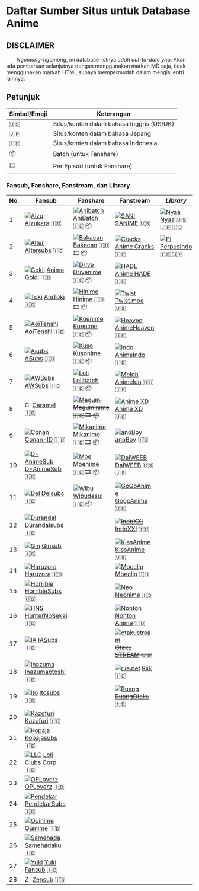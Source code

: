 ﻿<!DOCTYPE html>
<html>
<head>
    <meta charset="utf-8">
    <meta name="viewport" content="width=device-width, initial-scale=1.0">
    <link rel="stylesheet" href="https://stackedit.io/style.css" />
</head>

<body class="stackedit">
    <div class="stackedit__html">
        <h1 id="daftar-sumber-situs-untuk-database-anime">Daftar Sumber Situs untuk Database Anime</h1>
        <h2>DISCLAIMER</h2>
        <p>&emsp;&emsp;<i>Ngomong-ngomong</i>, ini database listnya <i>udah out-to-date yha</i>. Akan ada pembaruan selanjutnya dengan menggunakan markah MD saja, tidak menggunakan markah HTML supaya mempermudah dalam mengisi entri lainnya.</p>
        <h2 id="petunjuk">Petunjuk</h2>
        <table>
            <thead>
                <tr>
                    <th>Simbol/Emoji</th>
                    <th>Keterangan</th>
                </tr>
            </thead>
            <tbody>
                <tr>
                    <td>🇺🇸</td>
                    <td>Situs/konten dalam bahasa Inggris (US/UK)</td>
                </tr>
                <tr>
                    <td>🇯🇵</td>
                    <td>Situs/konten dalam bahasa Jepang</td>
                </tr>
                <tr>
                    <td>🇮🇩</td>
                    <td>Situs/konten dalam bahasa Indonesia</td>
                </tr>
                <tr>
                    <td>📦</td>
                    <td>Batch (untuk Fanshare)</td>
                </tr>
                <tr>
                    <td>🎞</td>
                    <td>Per Episod (untuk Fanshare)</td>
                </tr>
            </tbody>
        </table>
        <h3 id="fansub-fanshare-fanstream-dan-library">Fansub, Fanshare, Fanstream, dan Library</h3>
        <table>
            <thead>
                <tr>
                    <th>No.</th>
                    <th>Fansub</th>
                    <th>Fanshare</th>
                    <th>Fanstream</th>
                    <th><em>Library</em></th>
                </tr>
            </thead>
            <tbody>
                <tr>
                    <td>1</td>
                    <td>
                        <a href="https://www.aizukara.web.id"><img src="https://www.google.com/s2/favicons?domain=www.aizukara.web.id" alt="Aizu"></a> <a href="https://www.aizukara.web.id">Aizukara</a> 🇮🇩</td>
                    <td>
                        <a href="https://www.anibatch.me"><img src="https://www.google.com/s2/favicons?domain=www.anibatch.me" alt="Anibatch"></a> <a href="https://www.anibatch.me">AniBatch</a> 🇮🇩 📦</td>
                    <td>
                        <a href="https://9anime.to"><img src="https://www.google.com/s2/favicons?domain=9anime.to" alt="9ANI"></a> <a href="https://9anime.to">9ANIME</a> 🇺🇸</td>
                    <td>
                        <a href="https://nyaa.si"><img src="https://www.google.com/s2/favicons?domain=nyaa.si" alt="Nyaa"></a> <a href="https://nyaa.si">Nyaa</a> 🇺🇸 🇯🇵 🇮🇩</td>
                </tr>
                <tr>
                    <td>2</td>
                    <td>
                        <a href="https://www.altersubs.net"><img src="https://www.google.com/s2/favicons?domain=www.altersubs.net" alt="Alter"></a> <a href="https://www.altersubs.net">Altersubs</a> 🇮🇩</td>
                    <td>
                        <a href="https://bakacan.id"><img src="https://www.google.com/s2/favicons?domain=bakacan.id" alt="Bakacan"></a> <a href="https://bakacan.id">Bakacan</a> 🇮🇩 🎞 📦</td>
                    <td>
                        <a href="https://animecracks.com"><img src="https://www.google.com/s2/favicons?domain=animecracks.com" alt="Cracks"></a> <a href="https://animecracks.com">Anime Cracks</a> 🇮🇩</td>
                    <td>
                        <a href="https://www.perpusindo.info"><img src="https://www.google.com/s2/favicons?domain=www.perpusindo.info" alt="PI"></a> <a href="https://www.perpusindo.info">PerpusIndo</a> 🇮🇩 🇯🇵</td>
                </tr>
                <tr>
                    <td>3</td>
                    <td>
                        <a href="https://animegokilz.blogspot.com/"><img src="https://www.google.com/s2/favicons?domain=animegokilz.blogspot.com" alt="Gokil"></a> <a href="https://animegokilz.blogspot.com/">Anime Gokil</a> 🇮🇩</td>
                    <td>
                        <a href="https://drivenime.com"><img src="https://www.google.com/s2/favicons?domain=drivenime.com" alt="Drive"></a> <a href="https://drivenime.com">Drivenime</a> 🇮🇩 📦</td>
                    <td>
                        <a href="https://animehade.id/"><img src="https://www.google.com/s2/favicons?domain=animehade.id" alt="HADE"></a> <a href="https://animehade.id/">Anime HADE</a> 🇮🇩</td>
                    <td></td>
                </tr>
                <tr>
                    <td>4</td>
                    <td>
                        <a href="https://anitoki.com"><img src="https://www.google.com/s2/favicons?domain=anitoki.com" alt="Toki"></a> <a href="https://anitoki.com">AniToki</a> 🇮🇩</td>
                    <td>
                        <a href="https://hinime.com"><img src="https://www.google.com/s2/favicons?domain=hinime.com" alt="Hinime"></a> <a href="https://hinime.com">Hinime</a> 🇮🇩 🎞 📦</td>
                    <td>
                        <a href="https://twist.moe"><img src="https://www.google.com/s2/favicons?domain=twist.moe" alt="Twist"></a> <a href="https://twist.moe">Twist.moe</a> 🇺🇸</td>
                    <td></td>
                </tr>
                <tr>
                    <td>5</td>
                    <td>
                        <a href="http://aoitenshi.us"><img src="https://www.google.com/s2/favicons?domain=http://aoitenshi.us" alt="AoiTenshi"></a> <a href="http://aoitenshi.us">AoiTenshi</a> 🇮🇩</td>
                    <td>
                        <a href="https://koenime.com"><img src="https://www.google.com/s2/favicons?domain=koenime.com" alt="Koenime"></a> <a href="https://koenime.com">Koenime</a> 🇮🇩 📦</td>
                    <td>
                        <a href="https://animeheaven.es"><img src="https://www.google.com/s2/favicons?domain=animeheaven.es" alt="Heaven"></a> <a href="https://animeheaven.es">AnimeHeaven</a> 🇺🇸</td>
                    <td></td>
                </tr>
                <tr>
                    <td>6</td>
                    <td>
                        <a href="https://asubs-fansub.com"><img src="https://www.google.com/s2/favicons?domain=asubs-fansub.com" alt="Asubs"></a> <a href="https://asubs-fansub.com">ASubs</a> 🇮🇩</td>
                    <td>
                        <a href="https://kusonime.com"><img src="https://www.google.com/s2/favicons?domain=kusonime.com" alt="Kuso"></a> <a href="https://kusonime.com">Kusonime</a> 🇮🇩 📦</td>
                    <td>
                        <a href="https://animeindo.net"><img src="https://www.google.com/s2/favicons?domain=animeindo.net" alt="Indo"></a> <a href="https://animeindo.net">AnimeIndo</a> 🇮🇩</td>
                    <td></td>
                </tr>
                <tr>
                    <td>7</td>
                    <td>
                        <a href="https://awsubstv.com"><img src="https://www.google.com/s2/favicons?domain=awsubstv.com" alt="AWSubs"></a> <a href="https://awsubstv.com">AWSubs</a> 🇮🇩</td>
                    <td>
                        <a href="https://www.lolibatch.com"><img src="https://www.google.com/s2/favicons?domain=www.lolibatch.com" alt="Loli"></a> <a href="https://www.lolibatch.com">Lolibatch</a> 🇮🇩 📦</td>
                    <td>
                        <a href="https://animelon.com"><img src="https://www.google.com/s2/favicons?domain=animelon.com" alt="Melon"></a> <a href="https://animelon.com">Animelon</a> 🇺🇸 🇯🇵</td>
                    <td></td>
                </tr>
                <tr>
                    <td>8</td>
                    <td>
                        <a href="https://caramel.fansub.id"><img src="https://caramel.fansub.id/wp-content/uploads/2019/05/37a98128d3f891fceca44da1fe590b53.jpg" alt="Caramel" heigth="16" width="16"></a> <a href="https://caramel.fansub.id">Caramel</a> 🇮🇩</td>
                    <td>
                        <s><a href="https://meguminime.com"><img src="https://www.google.com/s2/favicons?domain=meguminime.com" alt="Megumi"></a> <a href="https://meguminime.com">Meguminime</a> 🇮🇩 🎞 📦</s></td>
                    <td>
                        <a href="https://animexd.me"><img src="https://www.google.com/s2/favicons?domain=animexd.me" alt="Anime XD"></a> <a href="https://animexd.me">Anime XD</a> 🇺🇸</td>
                    <td></td>
                </tr>
                <tr>
                    <td>9</td>
                    <td>
                        <a href="https://conan.id"><img src="https://www.google.com/s2/favicons?domain=conan.id" alt="Conan"></a> <a href="https://conan.id">Conan-ID</a> 🇮🇩</td>
                    <td>
                        <a href="https://mikanime.com"><img src="https://www.google.com/s2/favicons?domain=mikanime.com" alt="Mikanime"></a> <a href="https://mikanime.com">Mikanime</a> 🇮🇩 🎞 📦</td>
                    <td>
                        <a href="https://anoboy.us"><img src="https://www.google.com/s2/favicons?domain=anoboy.us" alt="anoBoy"></a> <a href="https://anoboy.us">anoBoy</a> 🇮🇩</td>
                    <td></td>
                </tr>
                <tr>
                    <td>10</td>
                    <td>
                        <a href="https://danimesub.wordpress.com"><img src="https://www.google.com/s2/favicons?domain=danimesub.wordpress.com" alt="D-AnimeSub"></a> <a href="https://danimesub.wordpress.com">D-AnimeSub</a> 🇮🇩</td>
                    <td>
                        <a href="https://moenime.com"><img src="https://www.google.com/s2/favicons?domain=moenime.com" alt="Moe"></a> <a href="https://moenime.com">Moenime</a> 🇮🇩 🎞 📦</td>
                    <td>
                        <a href="https://www.daiweeb.org"><img src="https://www.google.com/s2/favicons?domain=www.daiweeb.org" alt="DaiWEEB"></a> <a href="https://www.daiweeb.org">DaiWEEB</a> 🇺🇸 🇯🇵</td>
                    <td></td>
                </tr>
                <tr>
                    <td>11</td>
                    <td>
                        <a href="https://delsubs.wordpress.com"><img src="https://www.google.com/s2/favicons?domain=delsubs.wordpress.com" alt="Del"></a> <a href="https://delsubs.wordpress.com">Delsubs</a> 🇮🇩</td>
                    <td><a href="https://wibudesu.com"><img src="https://www.google.com/s2/favicons?domain=wibudesu.com" alt="Wibu"></a> <a href="https://wibudesu.com">Wibudesu!</a> 🇮🇩 📦</td>
                    <td>
                        <a href="http://gogoanime.tv"><img src="https://www.google.com/s2/favicons?domain=gogoanime.tv" alt="GoGoAnime"></a> <a href="http://gogoanime.tv">GogoAnime</a> 🇺🇸</td>
                    <td></td>
                </tr>
                <tr>
                    <td>12</td>
                    <td>
                        <a href="https://durandalsubs.wordpress.com"><img src="https://www.google.com/s2/favicons?domain=durandalsubs.wordpress.com" alt="Durandal"></a> <a href="https://durandalsubs.wordpress.com">Durandalsubs</a> 🇮🇩</td>
                    <td></td>
                    <td>
                        <s><a href="https://indoxx1.center/anime"><img src="https://www.google.com/s2/favicons?domain=indoxx1.center" alt="IndoXXI"></a> <a href="https://indoxx1.center/anime">IndoXXI</a> 🇮🇩</s></td>
                    <td></td>
                </tr>
                <tr>
                    <td>13</td>
                    <td>
                        <a href="https://ginsub.xyz"><img src="https://www.google.com/s2/favicons?domain=ginsub.xyz" alt="Gin"></a> <a href="https://ginsub.xyz">Ginsub</a> 🇮🇩</td>
                    <td></td>
                    <td>
                        <a href="http://kissanime.ru"><img src="https://www.google.com/s2/favicons?domain=kissanime.ru" alt="KissAnime"></a> <a href="http://kissanime.ru">KissAnime</a> 🇺🇸</td>
                    <td></td>
                </tr>
                <tr>
                    <td>14</td>
                    <td>
                        <a href="http://haruzorasubs.net"><img src="https://www.google.com/s2/favicons?domain=haruzorasubs.net" alt="Haruzora"></a> <a href="http://haruzorasubs.net">Haruzora</a> 🇮🇩</td>
                    <td></td>
                    <td>
                        <a href="https://moeclip.com"><img src="https://www.google.com/s2/favicons?domain=moeclip.com" alt="Moeclip"></a> <a href="https://moeclip.com">Moeclip</a> 🇮🇩</td>
                    <td></td>
                </tr>
                <tr>
                    <td>15</td>
                    <td>
                        <a href="https://horriblesubs.info"><img src="https://www.google.com/s2/favicons?domain=horriblesubs.info" alt="Horrible"></a> <a href="https://horriblesubs.info">HorribleSubs</a> 🇺🇸</td>
                    <td></td>
                    <td>
                        <a href="https://neonime.net"><img src="https://www.google.com/s2/favicons?domain=neonime.net" alt="Neo"></a> <a href="https://neonime.net">Neonime</a> 🇮🇩</td>
                    <td></td>
                </tr>
                <tr>
                    <td>16</td>
                    <td>
                        <a href="http://www.huntersekai.website"><img src="https://www.google.com/s2/favicons?domain=www.huntersekai.website" alt="HNS"></a> <a href="http://www.huntersekai.website">HunterNoSekai</a> 🇮🇩</td>
                    <td></td>
                    <td>
                        <a href="https://nontonanime.site"><img src="https://www.google.com/s2/favicons?domain=nontonanime.site" alt="Nonton"></a> <a href="https://nontonanime.site">Nonton Anime</a> 🇮🇩</td>
                    <td></td>
                </tr>
                <tr>
                    <td>17</td>
                    <td>
                        <a href="https://www.iasubs.com"><img src="https://www.google.com/s2/favicons?domain=www.iasubs.com" alt="IA"></a> <a href="https://www.iasubs.com">IASubs</a> 🇮🇩</td>
                    <td></td>
                    <td>
                        <s><a href="https://otakustream.tv"><img src="https://www.google.com/s2/favicons?domain=https://otakustream.tv" alt="otakustream"></a> <a href="https://otakustream.tv">Otaku STREAM</a> 🇺</s>🇸</td>
                    <td></td>
                </tr>
                <tr>
                    <td>18</td>
                    <td>
                        <a href="https://inazumaotoshifansub.blogspot.com"><img src="https://www.google.com/s2/favicons?domain=inazumaotoshifansub.blogspot.com" alt="Inazuma"></a> <a href="https://inazumaotoshifansub.blogspot.com">Inazumaotoshi</a> 🇮🇩</td>
                    <td></td>
                    <td>
                        <a href="https://riie.net"><img src="https://www.google.com/s2/favicons?domain=riie.net" alt="riie.net"></a> <a href="https://riie.net">RiiE</a> 🇮🇩</td>
                    <td></td>
                </tr>
                <tr>
                    <td>19</td>
                    <td>
                        <a href="https://itosubs.com"><img src="https://www.google.com/s2/favicons?domain=itosubs.com" alt="Ito"></a> <a href="https://itosubs.com">Itosubs</a> 🇮🇩</td>
                    <td></td>
                    <td><s><a href="https://ruangotaku.id"><img src="https://www.google.com/s2/favicons?domain=ruangotaku.id" alt="Ruang"></a> <a href="https://ruangotaku.id">RuangOtaku</a> 🇮🇩</s></td>
                    <td></td>
                </tr>
                <tr>
                    <td>20</td>
                    <td>
                        <a href="http://www.kazefuri.web.id"><img src="https://www.google.com/s2/favicons?domain=www.kazefuri.web.id" alt="Kazefuri"></a> <a href="http://www.kazefuri.web.id">Kazefuri</a> 🇮🇩</td>
                    <td></td>
                    <td></td>
                    <td></td>
                </tr>
                <tr>
                    <td>21</td>
                    <td>
                        <a href="http://blog.kopajasubs.info/"><img src="https://www.google.com/s2/favicons?domain=blog.kopajasubs.info" alt="Kopaja"></a> <a href="http://blog.kopajasubs.info/">Kopajasubs</a> 🇮🇩</td>
                    <td></td>
                    <td></td>
                    <td></td>
                </tr>
                <tr>
                    <td>22</td>
                    <td>
                        <a href="http://www.loliclubscorp.com"><img src="https://www.google.com/s2/favicons?domain=www.loliclubscorp.com" alt="LLC"></a> <a href="http://www.loliclubscorp.com">Loli Clubs Corp</a> 🇮🇩</td>
                    <td></td>
                    <td></td>
                    <td></td>
                </tr>
                <tr>
                    <td>23</td>
                    <td>
                        <a href="https://oploverz.in"><img src="https://www.google.com/s2/favicons?domain=oploverz.in" alt="OPLoverz"></a> <a href="https://oploverz.in">OPLoverz</a> 🇮🇩</td>
                    <td></td>
                    <td></td>
                    <td></td>
                </tr>
                <tr>
                    <td>24</td>
                    <td>
                        <a href="https://pendekarsubs.us"><img src="https://www.google.com/s2/favicons?domain=pendekarsubs.us" alt="Pendekar"></a> <a href="https://pendekarsubs.us">PendekarSubs</a> 🇮🇩</td>
                    <td></td>
                    <td></td>
                    <td></td>
                </tr>
                <tr>
                    <td>25</td>
                    <td>
                        <a href="https://quinimefansub.com"><img src="https://www.google.com/s2/favicons?domain=quinimefansub.com" alt="Quinime"></a> <a href="https://quinimefansub.com">Quinime</a> 🇮🇩</td>
                    <td></td>
                    <td></td>
                    <td></td>
                </tr>
                <tr>
                    <td>26</td>
                    <td>
                        <a href="https://samehadaku.tv"><img src="https://www.google.com/s2/favicons?domain=samehadaku.tv" alt="Samehada"></a> <a href="https://samehadaku.tv">Samehadaku</a> 🇮🇩</td>
                    <td></td>
                    <td></td>
                    <td></td>
                </tr>
                <tr>
                    <td>27</td>
                    <td>
                        <a href="https://yukisubs.com"><img src="https://www.google.com/s2/favicons?domain=yukisubs.com" alt="Yuki"></a> <a href="https://yukisubs.com">Yuki Fansub</a> 🇮🇩</td>
                    <td></td>
                    <td></td>
                    <td></td>
                </tr>
                <tr>
                    <td>28</td>
                    <td>
                        <a href="https://zensub.xyz"><img src="https://zensubs.xyz/wp-content/uploads/2016/04/13023618_10204422600245088_1050847344_n-150x150.jpg" alt="Zen" heigth="16" width="16"></a> <a href="https://zensub.xyz">Zensub</a> 🇮🇩</td>
                    <td></td>
                    <td></td>
                    <td></td>
                </tr>
            </tbody>
        </table>
    </div>
</body>
</html>
